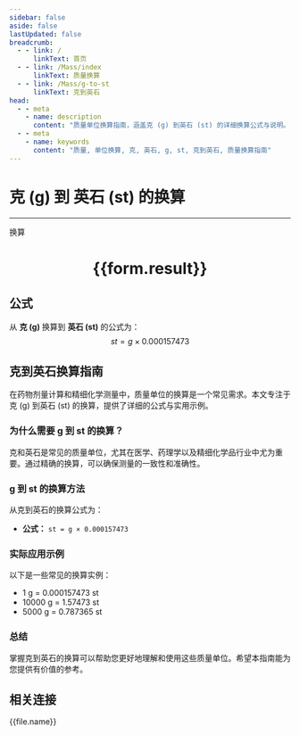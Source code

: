 ```yaml
---
sidebar: false
aside: false
lastUpdated: false
breadcrumb:
  - - link: /
      linkText: 首页
  - - link: /Mass/index
      linkText: 质量换算
  - - link: /Mass/g-to-st
      linkText: 克到英石
head:
  - - meta
    - name: description
      content: "质量单位换算指南，涵盖克 (g) 到英石 (st) 的详细换算公式与说明。"
  - - meta
    - name: keywords
      content: "质量, 单位换算, 克, 英石, g, st, 克到英石, 质量换算指南"
---
```

# 克 (g) 到 英石 (st) 的换算
---
<script setup>
import { onMounted, reactive, inject, ref } from 'vue'
import { NButton, NForm, NFormItem, NInput, NInputNumber, NSelect, NCard, useMessage,NGrid ,NGi } from 'naive-ui'
import { defineClientComponent } from 'vitepress'
import { Mass } from '../../files';

const convert = inject('convert')

const form = reactive({
  number: null,
  result: '',
})

const convertHandler = () => {
  if (form.number !== null && !isNaN(form.number)) {
    const convertedValue = parseFloat(form.number) * 0.000157473
    form.result = `${form.number}g = ${convertedValue.toFixed(6)}st`
  } else {
    form.result = '请输入有效的数值。'
  }
}
</script>

<n-form size="large" :model="form">
  <n-form-item label="克 (g)">
    <n-input-number v-model:value="form.number" placeholder="输入克" style="width: 100%" />
  </n-form-item>
  <n-form-item>
    <n-button type="info" @click="convertHandler" block>换算</n-button>
  </n-form-item>
</n-form>

<n-card  embedded :bordered="false" hoverable>
  <div  style="text-align:center">
    <h1>{{form.result}}</h1>
  </div>
</n-card>

## 公式

从 **克 (g)** 换算到 **英石 (st)** 的公式为：
$$ st = g \times 0.000157473 $$

## 克到英石换算指南

在药物剂量计算和精细化学测量中，质量单位的换算是一个常见需求。本文专注于克 (g) 到英石 (st) 的换算，提供了详细的公式与实用示例。

### 为什么需要 g 到 st 的换算？

克和英石是常见的质量单位，尤其在医学、药理学以及精细化学品行业中尤为重要。通过精确的换算，可以确保测量的一致性和准确性。

### g 到 st 的换算方法

从克到英石的换算公式为：

- **公式：** `st = g × 0.000157473`

### 实际应用示例

以下是一些常见的换算实例：

- 1 g = 0.000157473 st
- 10000 g = 1.57473 st
- 5000 g = 0.787365 st

### 总结

掌握克到英石的换算可以帮助您更好地理解和使用这些质量单位。希望本指南能为您提供有价值的参考。

## 相关连接
<n-grid x-gap="12" :cols="2">
  <n-gi v-for="(file, index) in Mass" :key="index">
    <n-button
      text
      tag="a"
      :href="file.path"
      type="info"
    >
      {{file.name}}
    </n-button>
  </n-gi>
</n-grid>